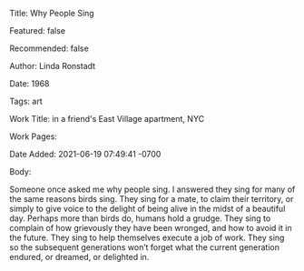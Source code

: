 Title: Why People Sing

Featured: false

Recommended: false

Author: Linda Ronstadt

Date: 1968

Tags: art

Work Title: in a friend's East Village apartment, NYC

Work Pages:  

Date Added: 2021-06-19 07:49:41 -0700

Body:

Someone once asked me why people sing. I answered they sing for many of the same reasons birds sing. They sing for a mate, to claim their territory, or simply to give voice to the delight of being alive in the midst of a beautiful day. Perhaps more than birds do, humans hold a grudge. They sing to complain of how grievously they have been wronged, and how to avoid it in the future. They sing to help themselves execute a job of work. They sing so the subsequent generations won’t forget what the current generation endured, or dreamed, or delighted in.


